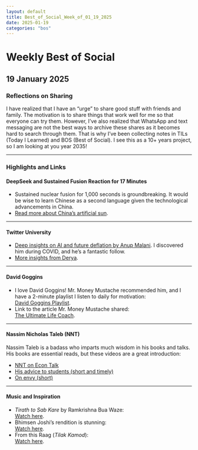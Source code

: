 ```yaml
---
layout: default
title: Best_of_Social_Week_of_01_19_2025
date: 2025-01-19
categories: "bos"
---
```


# Weekly Best of Social

## 19 January 2025

### Reflections on Sharing

I have realized that I have an “urge” to share good stuff with friends and family. The motivation is to share things that work well for me so that everyone can try them. However, I’ve also realized that WhatsApp and text messaging are not the best ways to archive these shares as it becomes hard to search through them. That is why I’ve been collecting notes in TILs (Today I Learned) and BOS (Best of Social). I see this as a 10+ years project, so I am looking at you year 2035! 

---

### Highlights and Links

#### DeepSeek and Sustained Fusion Reaction for 17 Minutes

- Sustained nuclear fusion for 1,000 seconds is groundbreaking. It would be wise to learn Chinese as a second language given the technological advancements in China.
- [Read more about China’s artificial sun](https://www.livescience.com/planet-earth/nuclear-energy/chinas-artificial-sun-shatters-nuclear-fusion-record-by-generating-steady-loop-of-plasma-for-1-000-seconds).

---

#### Twitter University

- [Deep insights on AI and future deflation by Anup Malani](https://x.com/anup_malani/status/1883179533307957696?s=46). I discovered him during COVID, and he’s a fantastic follow.
- [More insights from Derya](https://x.com/deryatr_/status/1883208036300497228?s=46).

---

#### David Goggins

- I love David Goggins! Mr. Money Mustache recommended him, and I have a 2-minute playlist I listen to daily for motivation:  
  [David Goggins Playlist](https://youtube.com/playlist?list=PLoj4Jcaxk9gVKpirIN7OxC3mUGmEnthKD&si=Oh8jKtPgHIlg2Umj).
- Link to the article Mr. Money Mustache shared:  
  [The Ultimate Life Coach](https://www.mrmoneymustache.com/2024/05/18/the-ultimate-life-coach/).

---

#### Nassim Nicholas Taleb (NNT)

Nassim Taleb is a badass who imparts much wisdom in his books and talks. His books are essential reads, but these videos are a great introduction:

- [NNT on Econ Talk](https://youtu.be/OF0t-1T02ro?si=OYIG1j2SEAOC9igb)
- [His advice to students (short and timely)](https://youtube.com/shorts/EcknMa8pp8w?si=x-AhoM5NTL_e0lZi)
- [On envy (short)](https://youtube.com/shorts/ehr42ral9NY?si=47031Vc4-x4wiO_8)

---

#### Music and Inspiration

- _Tirath to Sab Kare_ by Ramkrishna Bua Waze:  
  [Watch here](https://youtu.be/BTgBmGxWgbI?si=plIIObbReYvbMN1w).
- Bhimsen Joshi’s rendition is stunning:  
  [Watch here](https://youtu.be/IMZ8Y0n4YNs?si=ZEmhacq6Pw_LNw52).
- From this Raag (_Tilak Kamod_):  
  [Watch here](https://youtu.be/Ssw26FGBUh4?si=5Fim4-FgYDDq_-9W).
